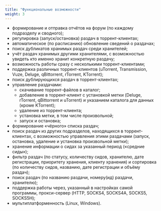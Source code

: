 ```yaml
---
title: "Функциональные возможности"
weight: 3
---
```


* формирование и отправка отчётов на форум (по каждому подразделу и сводного);
* регулировка (запуск/остановка) раздач в торрент-клиентах;
* автоматическое (по расписанию) обновление сведений о раздачах;
* поиск дубликатов хранимых раздач среди хранителей;
* учёт раздач хранимых другими хранителями, с возможностью увидеть кто именно хранит конкретную раздачу;
* возможность работы сразу с несколькими торрент-клиентами;
* поддержка различных торрент-клиентов (uTorrent, Transmission, Vuze, Deluge, qBittorrent, rTorrent, KTorrent);
* поиск дублирующихся раздач в торрент-клиентах;
* управление раздачами:
  * скачивание торрент-файлов в каталог;
  * добавление в торрент-клиент с установкой метки (Deluge, rTorrent, qBittorrent и uTorrent) и указанием каталога для данных (кроме KTorrent);
  * удаление из торрент-клиента;
  * установка метки, в том числе произвольной;
  * запуск и остановка;
* формирование «чёрного» списка раздач;
* поиск раздач из других подразделов, находящихся в торрент-клиентах, с возможностью управления этими раздачами (запуск, остановка, удаление и установка произвольной метки);
* хранение информации о сидах за указанный период («средние сиды»);
* фильтр раздач (по статусу, количеству сидов, хранителю, дате регистрации, приоритету хранения, клиенту хранения) и сортировка (по количеству сидов, названию, дате регистрации и объёму раздач);
* поиск раздач (по названию раздачи, номеру(ид) раздачи, хранителю);
* поддержка работы через, указанный в настройках самой программы, прокси-сервер (HTTP, SOCKS4, SOCKS4A, SOCKS5, SOCKS5H);
* мультиплатформенность (Linux, Windows).

